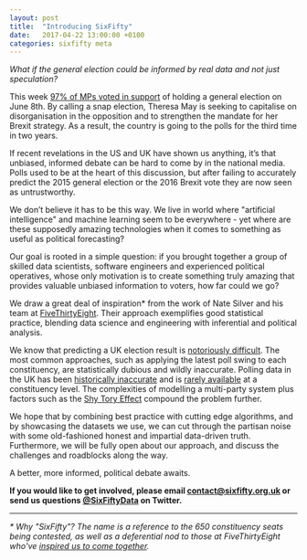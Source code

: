 ```yaml
---
layout: post
title:  "Introducing SixFifty"
date:   2017-04-22 13:00:00 +0100
categories: sixfifty meta
---
```


_What if the general election could be informed by real data and not just speculation?_

This week [97% of MPs voted in support](hansard-results) of holding a general election on June 8th. By calling a snap election, Theresa May is seeking to capitalise on disorganisation in the opposition and to strengthen the mandate for her Brexit strategy. As a result, the country is going to the polls for the third time in two years.

If recent revelations in the US and UK have shown us anything, it’s that unbiased, informed debate can be hard to come by in the national media. Polls used to be at the heart of this discussion, but after failing to accurately predict the 2015 general election or the 2016 Brexit vote they are now seen as untrustworthy. 

We don’t believe it has to be this way. We live in world where "artificial intelligence" and machine learning seem to be everywhere - yet where are these supposedly amazing technologies when it comes to something as useful as political forecasting?

Our goal is rooted in a simple question: if you brought together a group of skilled data scientists, software engineers and experienced political operatives, whose only motivation is to create something truly amazing that provides valuable unbiased information to voters, how far could we go?

We draw a great deal of inspiration* from the work of Nate Silver and his team at [FiveThirtyEight](fivethirtyeight). Their approach exemplifies good statistical practice, blending data science and engineering with inferential and political analysis.

We know that predicting a UK election result is [notoriously difficult](538-wrong). The most common approaches, such as applying the latest poll swing to each constituency, are statistically dubious and wildly inaccurate. Polling data in the UK has been [historically inaccurate](inaccurate-polls) and is [rarely available](ashcroft-polls) at a constituency level. The complexities of modelling a multi-party system plus factors such as the [Shy Tory Effect](shy-tory-factor) compound the problem further.

We hope that by combining best practice with cutting edge algorithms, and by showcasing the datasets we use, we can cut through the partisan noise with some old-fashioned honest and impartial data-driven truth. Furthermore, we will be fully open about our approach, and discuss the challenges and roadblocks along the way.

A better, more informed, political debate awaits.

__If you would like to get involved, please email [contact@sixfifty.org.uk](contact-us) or send us questions [@SixFiftyData](650-twitter) on Twitter.__

---

_* Why "SixFifty"? The name is a reference to the 650 constituency seats being contested, as well as a deferential nod to those at FiveThirtyEight who've [inspired us to come together](first-tweet)._



[650-twitter]: https://twitter.com/SixFiftyData
[hansard-results]: https://hansard.parliament.uk/Commons/2017-04-19/division/BE856226-DD6B-4409-9462-D8D910F942D1/EarlyParliamentaryGeneralElection?outputType=Names
[fivethirtyeight]: https://fivethirtyeight.com/
[538-wrong]: https://fivethirtyeight.com/datalab/what-we-got-wrong-in-our-2015-uk-general-election-model/
[inaccurate-polls]: https://fivethirtyeight.com/features/the-u-k-snap-election-is-riskier-than-it-seems/
[shy-tory-factor]: https://en.wikipedia.org/wiki/Shy_Tory_Factor
[first-tweet]: https://twitter.com/John_Sandall/status/854286620064976896
[ashcroft-polls]: http://lordashcroftpolls.com/
[contact-us]: contact@sixfifty.org.uk

